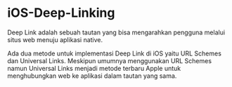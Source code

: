 # iOS-Deep-Linking
Deep Link adalah sebuah tautan yang bisa mengarahkan pengguna melalui situs web menuju aplikasi native. 

Ada dua metode untuk implementasi Deep Link di iOS yaitu URL Schemes dan Universal Links. Meskipun umumnya menggunakan URL Schemes namun Universal Links menjadi metode terbaru Apple untuk menghubungkan web ke aplikasi dalam tautan yang sama.

